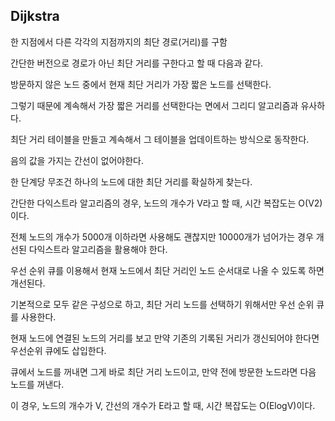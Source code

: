 ## Dijkstra

한 지점에서 다른 각각의 지점까지의 최단 경로(거리)를 구함

간단한 버전으로 경로가 아닌 최단 거리를 구한다고 할 때 다음과 같다. 

방문하지 않은 노드 중에서 현재 최단 거리가 가장 짧은 노드를 선택한다.

그렇기 때문에 계속해서 가장 짧은 거리를 선택한다는 면에서 그리디 알고리즘과 유사하다. 

최단 거리 테이블을 만들고 계속해서 그 테이블을 업데이트하는 방식으로 동작한다.

음의 값을 가지는 간선이 없어야한다.

한 단계당 무조건 하나의 노드에 대한 최단 거리를 확실하게 찾는다.

간단한 다익스트라 알고리즘의 경우, 노드의 개수가 V라고 할 때, 시간 복잡도는 O(V2)이다.

전체 노드의  개수가 5000개 이하라면 사용해도 괜찮지만 10000개가 넘어가는 경우 개선된 다익스트라 알고리즘을 활용해야 한다. 

우선 순위 큐를 이용해서 현재 노드에서 최단 거리인 노드 순서대로 나올 수 있도록 하면 개선된다.

기본적으로 모두 같은 구성으로 하고, 최단 거리 노드를 선택하기 위해서만 우선 순위 큐를 사용한다.

현재 노드에 연결된 노드의 거리를 보고 만약 기존의 기록된 거리가 갱신되어야 한다면 우선순위 큐에도 삽입한다.

큐에서 노드를 꺼내면 그게 바로 최단 거리 노드이고, 만약 전에 방문한 노드라면 다음 노드를 꺼낸다.

이 경우, 노드의 개수가 V, 간선의 개수가 E라고 할 때, 시간 복잡도는 O(ElogV)이다.